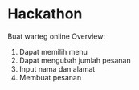 # Hackathon
Buat warteg online
Overview:
1. Dapat memilih menu
2. Dapat mengubah jumlah pesanan
3. Input nama dan alamat
4. Membuat pesanan
